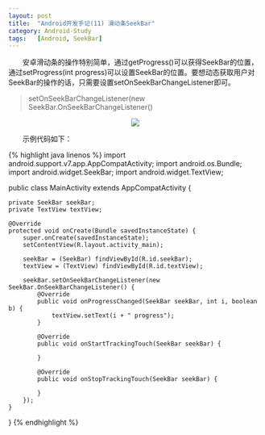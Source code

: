 ```yaml
---
layout: post
title:  "Android开发手记(11) 滑动条SeekBar"
category: Android-Study
tags:   [Android, SeekBar]
---
```


　　安卓滑动条的操作特别简单，通过getProgress()可以获得SeekBar的位置，通过setProgress(int progress)可以设置SeekBar的位置。要想动态获取用户对SeekBar的操作的话，只需要设置setOnSeekBarChangeListener即可。

>setOnSeekBarChangeListener(new SeekBar.OnSeekBarChangeListener()

<div style="text-align: center">
<img src="{{ site.url }}/images/posts/201604/2016042410.png"/> 
</div>

　　示例代码如下：

{% highlight java linenos %}
import android.support.v7.app.AppCompatActivity;
import android.os.Bundle;
import android.widget.SeekBar;
import android.widget.TextView;

public class MainActivity extends AppCompatActivity {

    private SeekBar seekBar;
    private TextView textView;

    @Override
    protected void onCreate(Bundle savedInstanceState) {
        super.onCreate(savedInstanceState);
        setContentView(R.layout.activity_main);

        seekBar = (SeekBar) findViewById(R.id.seekBar);
        textView = (TextView) findViewById(R.id.textView);

        seekBar.setOnSeekBarChangeListener(new SeekBar.OnSeekBarChangeListener() {
            @Override
            public void onProgressChanged(SeekBar seekBar, int i, boolean b) {
                textView.setText(i + " progress");
            }

            @Override
            public void onStartTrackingTouch(SeekBar seekBar) {

            }

            @Override
            public void onStopTrackingTouch(SeekBar seekBar) {

            }
        });
    }
}
{% endhighlight %}


